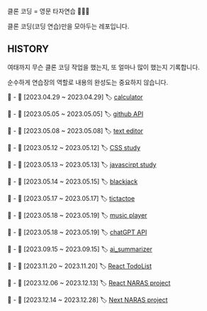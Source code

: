 클론 코딩 = 영문 타자연습 🏄🏻‍♂️

클론 코딩(코딩 연습)만을 모아두는 레포입니다.

## HISTORY

여태까지 무슨 클론 코딩 작업을 했는지, 또 얼마나 많이 했는지 기록합니다.

순수하게 연습장의 역할로 내용의 완성도는 중요하지 않습니다.

📌 - 📆  [2023.04.29 ~ 2023.04.29] 🏷️ [calculator](https://github.com/manymogo/clone_repo/tree/main/cute-calculator) 

📌 - 📆  [2023.05.05 ~ 2023.05.05] 🏷️ [github API](https://github.com/manymogo/clone_repo/tree/main/GithubApi) 

📌 - 📆  [2023.05.08 ~ 2023.05.08] 🏷️ [text editor](https://github.com/manymogo/clone_repo/tree/main/textEditor) 

📌 - 📆  [2023.05.12 ~ 2023.05.12] 🏷️ [CSS study](https://github.com/manymogo/clone_repo/tree/main/css-button) 

📌 - 📆  [2023.05.13 ~ 2023.05.13] 🏷️ [javascirpt study](https://github.com/manymogo/clone_repo/tree/main/countAndSave) 

📌 - 📆  [2023.05.14 ~ 2023.05.15] 🏷️ [blackjack](https://github.com/manymogo/clone_repo/tree/main/BlackjackSimulation) 

📌 - 📆  [2023.05.17 ~ 2023.05.17] 🏷️ [tictactoe](https://github.com/manymogo/clone_repo/tree/main/tictactoe) 

📌 - 📆  [2023.05.18 ~ 2023.05.19] 🏷️ [music player](https://github.com/manymogo/clone_repo/tree/main/music-player) 

📌 - 📆  [2023.05.18 ~ 2023.05.19] 🏷️ [chatGPT API](https://github.com/manymogo/clone_repo/tree/main/ChatGPT-bot) 

📌 - 📆  [2023.09.15 ~ 2023.09.15] 🏷️ [ai_summarizer](https://github.com/manymogo/clone_repo/tree/main/ai_summarizer) 

📌 - 📆  [2023.11.20 ~ 2023.11.20] 🏷️ [React TodoList](https://github.com/manymogo/clone_repo/tree/main/reactTodos) 

📌 - 📆  [2023.12.06 ~ 2023.12.13] 🏷️ [React NARAS project](https://github.com/manymogo/clone_repo/tree/main/naras) 

📌 - 📆  [2023.12.14 ~ 2023.12.28] 🏷️ [Next NARAS project](https://github.com/manymogo/clone_repo/tree/main/first-next-app) 
